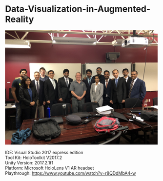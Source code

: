 # Data-Visualization-in-Augmented-Reality


<img src="/Documentation/Group_Photo2.jpeg" width="500">

IDE: Visual Studio 2017 express edition  
Tool Kit: HoloToolkit V2017.2  
Unity Version: 2017.2.1f1  
Platform: Microsoft HoloLens V1 AR headset  
Playthrough: https://www.youtube.com/watch?v=r8QDdMbA4-w  
